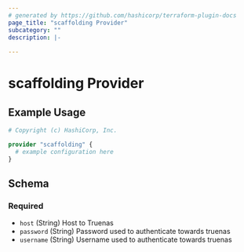 ```yaml
---
# generated by https://github.com/hashicorp/terraform-plugin-docs
page_title: "scaffolding Provider"
subcategory: ""
description: |-
  
---
```


# scaffolding Provider



## Example Usage

```terraform
# Copyright (c) HashiCorp, Inc.

provider "scaffolding" {
  # example configuration here
}
```

<!-- schema generated by tfplugindocs -->
## Schema

### Required

- `host` (String) Host to Truenas
- `password` (String) Password used to authenticate towards truenas
- `username` (String) Username used to authenticate towards truenas
